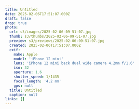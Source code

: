 ```yaml
---
title: Untitled
date: 2025-02-06T17:51:07.000Z
draft: false
drop: true
photo:
  url: s3/images/2025-02-06-09-51-07.jpg
  thumb: s3/thumbs/2025-02-06-09-51-07.jpg
  preview: s3/previews/2025-02-06-09-51-07.jpg
  created: 2025-02-06T17:51:07.000Z
  exif:
    make: Apple
    model: 'iPhone 12 mini'
    lens: 'iPhone 12 mini back dual wide camera 4.2mm f/1.6'
    iso: 32
    aperture: 1.6
    shutter_speed: 1/1435
    focal_length: '4.2 mm'
    gps: null
  title: Untitled
  caption: null
links: []
---
```


